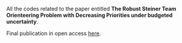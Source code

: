All the codes related to the paper entitled **The Robust Steiner Team Orienteering Problem with Decreasing Priorities under budgeted uncertainty**.

Final publication in open access [here](https://www.sciencedirect.com/science/article/pii/S221471602500020X).
